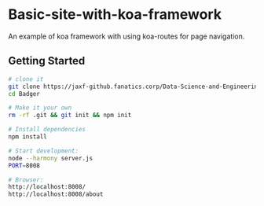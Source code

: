 # Basic-site-with-koa-framework

An example of koa framework with using koa-routes for page navigation.

Getting Started
---------------

```sh
# clone it
git clone https://jaxf-github.fanatics.corp/Data-Science-and-Engineering/Badger.git
cd Badger

# Make it your own
rm -rf .git && git init && npm init

# Install dependencies
npm install

# Start development:
node --harmony server.js
PORT=8008

# Browser:
http://localhost:8008/
http://localhost:8008/about
```
